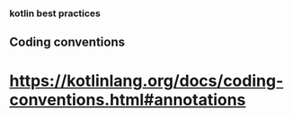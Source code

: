 ### kotlin best practices

## Coding conventions
# <https://kotlinlang.org/docs/coding-conventions.html#annotations>